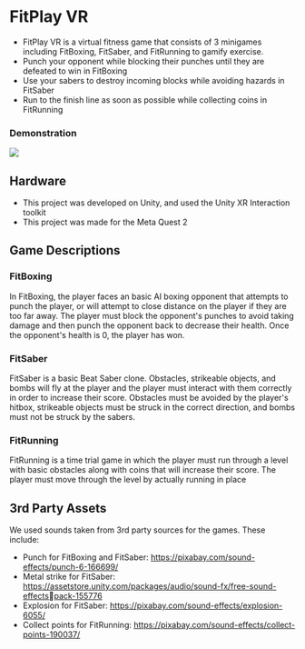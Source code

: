 # FitPlay VR

* FitPlay VR is a virtual fitness game that consists of 3 minigames including FitBoxing, FitSaber, 
and FitRunning to gamify exercise.
* Punch your opponent while blocking their punches until they are defeated to win in FitBoxing
* Use your sabers to destroy incoming blocks while avoiding hazards in FitSaber
* Run to the finish line as soon as possible while collecting coins in FitRunning

### Demonstration
[![](https://img.youtube.com/vi/opKNrVztkMQ/0.jpg)](https://www.youtube.com/watch?v=opKNrVztkMQ)

## Hardware

* This project was developed on Unity, and used the Unity XR Interaction toolkit
* This project was made for the Meta Quest 2

## Game Descriptions

### FitBoxing
<p> In FitBoxing, the player faces an basic AI boxing opponent that attempts to punch the player, or will attempt to close distance on the player if they are too far away.
  The player must block the opponent's punches to avoid taking damage and then punch the opponent back to decrease their health. Once the opponent's health is 0, the player
 has won. </p>

### FitSaber
<p> FitSaber is a basic Beat Saber clone. Obstacles, strikeable objects, and bombs will fly at the player and the player must interact with them correctly in order 
to increase their score. Obstacles must be avoided by the player's hitbox, strikeable objects must be struck in the correct direction, and bombs must not be 
struck by the sabers. </p>

### FitRunning
<p> FitRunning is a time trial game in which the player must run through a level with basic obstacles along with coins that will increase their score. The player must move 
through the level by actually running in place </p>

## 3rd Party Assets

<p> We used sounds taken from 3rd party sources for the games. These include: </p>

* Punch for FitBoxing and FitSaber: https://pixabay.com/sound-effects/punch-6-166699/
* Metal strike for FitSaber: https://assetstore.unity.com/packages/audio/sound-fx/free-sound-effectspack-155776
* Explosion for FitSaber: https://pixabay.com/sound-effects/explosion-6055/
* Collect points for FitRunning: https://pixabay.com/sound-effects/collect-points-190037/
